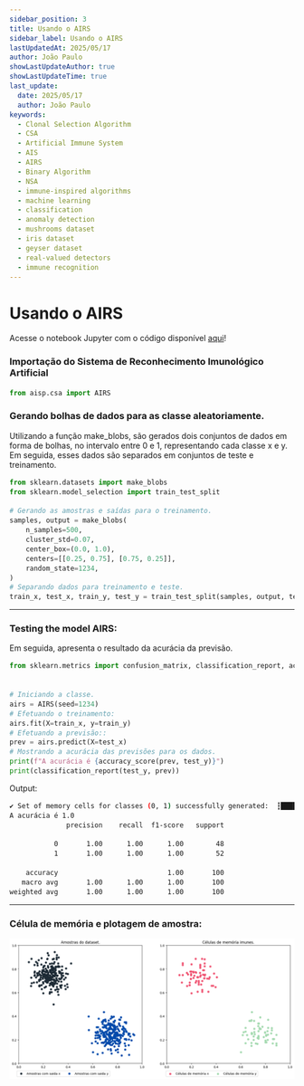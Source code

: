```yaml
---
sidebar_position: 3
title: Usando o AIRS
sidebar_label: Usando o AIRS
lastUpdatedAt: 2025/05/17
author: João Paulo
showLastUpdateAuthor: true
showLastUpdateTime: true
last_update:
  date: 2025/05/17
  author: João Paulo
keywords:
  - Clonal Selection Algorithm
  - CSA
  - Artificial Immune System
  - AIS
  - AIRS
  - Binary Algorithm
  - NSA
  - immune-inspired algorithms
  - machine learning
  - classification
  - anomaly detection
  - mushrooms dataset
  - iris dataset
  - geyser dataset
  - real-valued detectors
  - immune recognition
---
```


# Usando o AIRS

Acesse o notebook Jupyter com o código disponível [aqui](https://github.com/AIS-Package/aisp/blob/main/examples/pt-br/classification/AIRS/example_with_randomly_generated_dataset-pt.ipynb)!

### Importação do Sistema de Reconhecimento Imunológico Artificial
```python
from aisp.csa import AIRS
```

### Gerando bolhas de dados para as classe aleatoriamente.

Utilizando a função make_blobs, são gerados dois conjuntos de dados em forma de bolhas, no intervalo entre 0 e 1, representando cada classe x e y. Em seguida, esses dados são separados em conjuntos de teste e treinamento.

```python
from sklearn.datasets import make_blobs
from sklearn.model_selection import train_test_split

# Gerando as amostras e saídas para o treinamento.
samples, output = make_blobs(
    n_samples=500,
    cluster_std=0.07,
    center_box=(0.0, 1.0),
    centers=[[0.25, 0.75], [0.75, 0.25]],
    random_state=1234,
)
# Separando dados para treinamento e teste.
train_x, test_x, train_y, test_y = train_test_split(samples, output, test_size=0.2)
```

---

### Testing the model AIRS:

Em seguida, apresenta o resultado da acurácia da previsão.

```python
from sklearn.metrics import confusion_matrix, classification_report, accuracy_score


# Iniciando a classe.
airs = AIRS(seed=1234)
# Efetuando o treinamento: 
airs.fit(X=train_x, y=train_y)
# Efetuando a previsão:: 
prev = airs.predict(X=test_x)
# Mostrando a acurácia das previsões para os dados.
print(f"A acurácia é {accuracy_score(prev, test_y)}")
print(classification_report(test_y, prev))
```

Output:
```bash
✔ Set of memory cells for classes (0, 1) successfully generated:  ┇██████████┇ 400/400 memory cells for each aᵢ
A acurácia é 1.0
              precision    recall  f1-score   support

           0       1.00      1.00      1.00        48
           1       1.00      1.00      1.00        52

    accuracy                           1.00       100
   macro avg       1.00      1.00      1.00       100
weighted avg       1.00      1.00      1.00       100
```

---

### Célula de memória e plotagem de amostra:

![](../../assets/exemple_airs_plot.png)